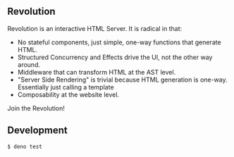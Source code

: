## Revolution

Revolution is an interactive HTML Server. It is radical in that:

- No stateful components, just simple, one-way functions that generate HTML.
- Structured Concurrency and Effects drive the UI, not the other way around.
- Middleware that can transform HTML at the AST level.
- "Server Side Rendering" is trivial because HTML generation is one-way.
  Essentially just calling a template
- Composability at the website level.

Join the Revolution!

## Development

```shellsession
$ deno test
```
